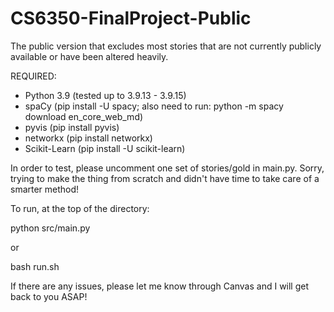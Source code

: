 # CS6350-FinalProject-Public
The public version that excludes most stories that are not currently publicly available or have been altered heavily.

REQUIRED:

- Python 3.9 (tested up to 3.9.13 - 3.9.15)
- spaCy (pip install -U spacy; also need to run: python -m spacy download en_core_web_md)
- pyvis (pip install pyvis)
- networkx (pip install networkx)
- Scikit-Learn (pip install -U scikit-learn)

In order to test, please uncomment one set of stories/gold in main.py. Sorry, trying to make the thing from scratch and didn't have time to take care of a smarter method!

To run, at the top of the directory:

python src/main.py

or

bash run.sh

If there are any issues, please let me know through Canvas and I will get back to you ASAP!
